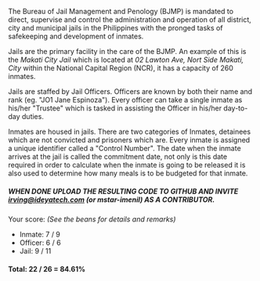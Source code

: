 The Bureau of Jail Management and Penology (BJMP) is mandated to direct, supervise and control the administration and operation of all district, city and municipal jails in the Philippines with the pronged tasks of safekeeping and development of inmates.

Jails are the primary facility in the care of the BJMP. An example of this is the *Makati City Jail* which is located at *02 Lawton Ave, Nort Side Makati, City* within the National Capital Region (NCR), it has a capacity of 260 inmates.

Jails are staffed by Jail Officers. Officers are known by both their name and rank (eg. "JO1 Jane Espinoza"). Every officer can take a single inmate as his/her "Trustee" which is tasked in assisting the Officer in his/her day-to-day duties.

Inmates are housed in jails. There are two categories of Inmates, detainees which are not convicted and prisoners which are. Every inmate is assigned a unique identifier called a "Control Number". The date when the inmate arrives at the jail is called the commitment date, not only is this date required in order to calculate when the inmate is going to be released it is also used to determine how many meals is to be budgeted for that inmate.

##### WHEN DONE UPLOAD THE RESULTING CODE TO GITHUB AND INVITE irving@ideyatech.com (or mstar-imenil) AS A CONTRIBUTOR.

Your score: *(See the beans for details and remarks)*
  * Inmate: 7 / 9
  * Officer: 6 / 6
  * Jail: 9 / 11
  
#### Total: 22 / 26 = 84.61%
